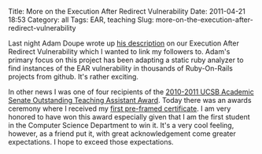Title: More on the Execution After Redirect Vulnerability
Date: 2011-04-21 18:53
Category: all
Tags: EAR, teaching
Slug: more-on-the-execution-after-redirect-vulnerability

Last night Adam Doupe wrote up [his description][] on our Execution
After Redirect Vulnerability which I wanted to link my followers to.
Adam's primary focus on this project has been adapting a static ruby
analyzer to find instances of the EAR vulnerability in thousands of
Ruby-On-Rails projects from github. It's rather exciting.

In other news I was one of four recipients of the [2010-2011 UCSB
Academic Senate Outstanding Teaching Assistant Award][]. Today there was
an awards ceremony where I received my [first pre-framed certificate][].
I am very honored to have won this award especially given that I am the
first student in the Computer Science Department to win it. It's a very
cool feeling, however, as a friend put it, with great acknowledgement
come greater expectations. I hope to exceed those expectations.

  [his description]: http://adamdoupe.com/overview-of-execution-after-redirect-web-appl
  [2010-2011 UCSB Academic Senate Outstanding Teaching Assistant Award]:
    http://senate.ucsb.edu/awards/2010.11/
  [first pre-framed certificate]: http://twitpic.com/4ns4m7
